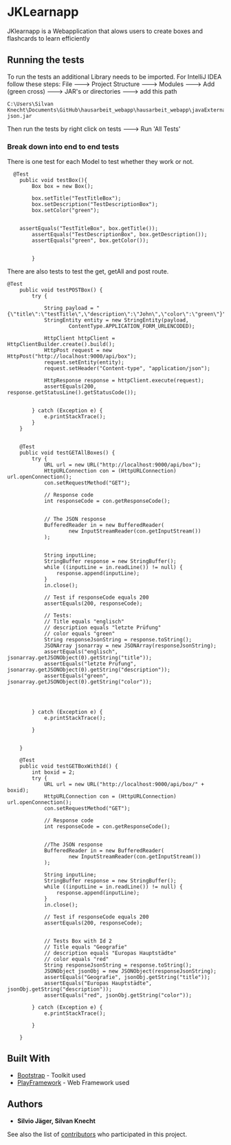 # JKLearnapp

JKlearnapp is a Webapplication that alows users to create boxes and flashcards to learn efficiently


## Running the tests

To run the tests an additional Library needs to be imported. For IntelliJ IDEA follow these steps:
File ---> Project Structure ---> Modules ---> Add (green cross) ---> JAR's or directories ---> add this path
```
C:\Users\Silvan Knecht\Documents\GitHub\hausarbeit_webapp\hausarbeit_webapp\javaExternalLibrary\java-json.jar
```
Then run the tests by right click on tests ---> Run 'All Tests'

### Break down into end to end tests

There is one test for each Model to test whether they work or not.

```
  @Test
    public void testBox(){
        Box box = new Box();

        box.setTitle("TestTitleBox");
        box.setDescription("TestDescriptionBox");
        box.setColor("green");


    assertEquals("TestTitleBox", box.getTitle());
        assertEquals("TestDescriptionBox", box.getDescription());
        assertEquals("green", box.getColor());


        }
```

There are also tests to test the get, getAll and post route. 

```
@Test
    public void testPOSTBox() {
        try {

            String payload = "{\"title\":\"testTitle\",\"description\":\"John\",\"color\":\"green\"}";
            StringEntity entity = new StringEntity(payload,
                    ContentType.APPLICATION_FORM_URLENCODED);

            HttpClient httpClient = HttpClientBuilder.create().build();
            HttpPost request = new HttpPost("http://localhost:9000/api/box");
            request.setEntity(entity);
            request.setHeader("Content-type", "application/json");

            HttpResponse response = httpClient.execute(request);
            assertEquals(200, response.getStatusLine().getStatusCode());


        } catch (Exception e) {
            e.printStackTrace();
        }
    }


    @Test
    public void testGETAllBoxes() {
        try {
            URL url = new URL("http://localhost:9000/api/box");
            HttpURLConnection con = (HttpURLConnection) url.openConnection();
            con.setRequestMethod("GET");

            // Response code
            int responseCode = con.getResponseCode();


            // The JSON response
            BufferedReader in = new BufferedReader(
                    new InputStreamReader(con.getInputStream())
            );


            String inputLine;
            StringBuffer response = new StringBuffer();
            while ((inputLine = in.readLine()) != null) {
                response.append(inputLine);
            }
            in.close();

            // Test if responseCode equals 200
            assertEquals(200, responseCode);

            // Tests:
            // Title equals "englisch"
            // description equals "letzte Prüfung"
            // color equals "green"
            String responseJsonString = response.toString();
            JSONArray jsonarray = new JSONArray(responseJsonString);
            assertEquals("englisch", jsonarray.getJSONObject(0).getString("title"));
            assertEquals("letzte Prüfung", jsonarray.getJSONObject(0).getString("description"));
            assertEquals("green", jsonarray.getJSONObject(0).getString("color"));




        } catch (Exception e) {
            e.printStackTrace();

        }


    }

    @Test
    public void testGETBoxWithId() {
        int boxid = 2;
        try {
            URL url = new URL("http://localhost:9000/api/box/" + boxid);
            HttpURLConnection con = (HttpURLConnection) url.openConnection();
            con.setRequestMethod("GET");

            // Response code
            int responseCode = con.getResponseCode();


            //The JSON response
            BufferedReader in = new BufferedReader(
                    new InputStreamReader(con.getInputStream())
            );

            String inputLine;
            StringBuffer response = new StringBuffer();
            while ((inputLine = in.readLine()) != null) {
                response.append(inputLine);
            }
            in.close();

            // Test if responseCode equals 200
            assertEquals(200, responseCode);


            // Tests Box with Id 2
            // Title equals "Geografie"
            // description equals "Europas Hauptstädte"
            // color equals "red"
            String responseJsonString = response.toString();
            JSONObject jsonObj = new JSONObject(responseJsonString);
            assertEquals("Geografie", jsonObj.getString("title"));
            assertEquals("Europas Hauptstädte", jsonObj.getString("description"));
            assertEquals("red", jsonObj.getString("color"));

        } catch (Exception e) {
            e.printStackTrace();

        }

    }
```


## Built With

* [Bootstrap](https://getbootstrap.com/) - Toolkit used
* [PlayFramework](https://www.playframework.com/) - Web Framework used


## Authors

* **Silvio Jäger, Silvan Knecht** 

See also the list of [contributors](https://github.com/enjoymrban/hausarbeit_webapp/contributors) who participated in this project.

